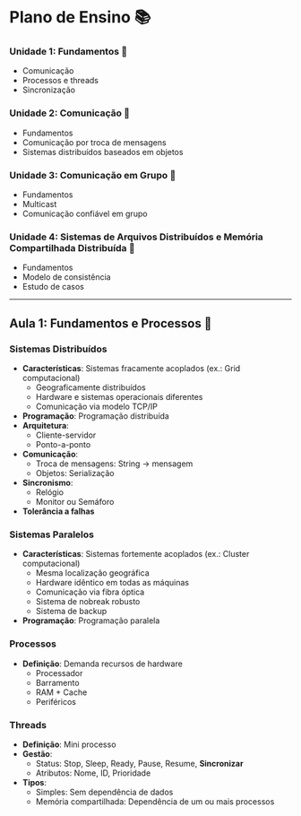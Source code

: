 # Plano de Ensino 📚

### Unidade 1: Fundamentos 🧱
- Comunicação
- Processos e threads
- Sincronização

### Unidade 2: Comunicação 📡
- Fundamentos
- Comunicação por troca de mensagens
- Sistemas distribuídos baseados em objetos

### Unidade 3: Comunicação em Grupo 👥
- Fundamentos
- Multicast
- Comunicação confiável em grupo

### Unidade 4: Sistemas de Arquivos Distribuídos e Memória Compartilhada Distribuída 💾
- Fundamentos
- Modelo de consistência
- Estudo de casos

---

## Aula 1: Fundamentos e Processos 🌟

### Sistemas Distribuídos
- **Características**: Sistemas fracamente acoplados (ex.: Grid computacional)
  - Geograficamente distribuídos
  - Hardware e sistemas operacionais diferentes
  - Comunicação via modelo TCP/IP
- **Programação**: Programação distribuída
- **Arquitetura**:
  - Cliente-servidor
  - Ponto-a-ponto
- **Comunicação**:
  - Troca de mensagens: String → mensagem
  - Objetos: Serialização
- **Sincronismo**:
  - Relógio
  - Monitor ou Semáforo
- **Tolerância a falhas**

### Sistemas Paralelos
- **Características**: Sistemas fortemente acoplados (ex.: Cluster computacional)
  - Mesma localização geográfica
  - Hardware idêntico em todas as máquinas
  - Comunicação via fibra óptica
  - Sistema de nobreak robusto
  - Sistema de backup
- **Programação**: Programação paralela

### Processos
- **Definição**: Demanda recursos de hardware
  - Processador
  - Barramento
  - RAM + Cache
  - Periféricos

### Threads
- **Definição**: Mini processo
- **Gestão**:
  - Status: Stop, Sleep, Ready, Pause, Resume, **Sincronizar**
  - Atributos: Nome, ID, Prioridade
- **Tipos**:
  - Simples: Sem dependência de dados
  - Memória compartilhada: Dependência de um ou mais processos
